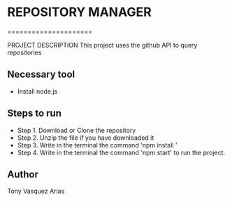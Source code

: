 # REPOSITORY MANAGER
=====================

PROJECT DESCRIPTION 
This project uses the github API to query repositories

Necessary tool
-------------------------
- Install node.js


Steps to run
--------------------------
- Step 1. Download or Clone the repository
- Step 2. Unzip the file if you have downloaded it
- Step 3. Write in the terminal the command 'npm install '
- Step 4. Write in the terminal the command 'npm start' to run the project.


Author
-------
Tony Vasquez Arias
